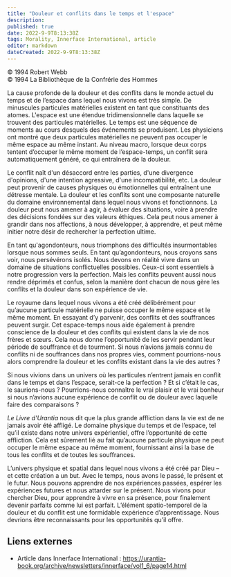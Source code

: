 ```yaml
---
title: "Douleur et conflits dans le temps et l'espace"
description: 
published: true
date: 2022-9-9T8:13:38Z
tags: Morality, Innerface International, article
editor: markdown
dateCreated: 2022-9-9T8:13:38Z
---
```


<p class="v-card v-sheet theme--light gray lighten-3 px-2">© 1994 Robert Webb<br>© 1994 La Bibliothèque de la Confrérie des Hommes</p>


La cause profonde de la douleur et des conflits dans le monde actuel du temps et de l’espace dans lequel nous vivons est très simple. De minuscules particules matérielles existent en tant que constituants des atomes. L'espace est une étendue tridimensionnelle dans laquelle se trouvent des particules matérielles. Le temps est une séquence de moments au cours desquels des événements se produisent. Les physiciens ont montré que deux particules matérielles ne peuvent pas occuper le même espace au même instant. Au niveau macro, lorsque deux corps tentent d’occuper le même moment de l’espace-temps, un conflit sera automatiquement généré, ce qui entraînera de la douleur.

Le conflit naît d'un désaccord entre les parties, d'une divergence d'opinions, d'une intention agressive, d'une incompatibilité, etc. La douleur peut provenir de causes physiques ou émotionnelles qui entraînent une détresse mentale. La douleur et les conflits sont une composante naturelle du domaine environnemental dans lequel nous vivons et fonctionnons. La douleur peut nous amener à agir, à évaluer des situations, voire à prendre des décisions fondées sur des valeurs éthiques. Cela peut nous amener à grandir dans nos affections, à nous développer, à apprendre, et peut même initier notre désir de rechercher la perfection ultime.

En tant qu'agondonteurs, nous triomphons des difficultés insurmontables lorsque nous sommes seuls. En tant qu’agondonteurs, nous croyons sans voir, nous persévérons isolés. Nous devons en réalité vivre dans un domaine de situations conflictuelles possibles. Ceux-ci sont essentiels à notre progression vers la perfection. Mais les conflits peuvent aussi nous rendre déprimés et confus, selon la manière dont chacun de nous gère les conflits et la douleur dans son expérience de vie.

Le royaume dans lequel nous vivons a été créé délibérément pour qu’aucune particule matérielle ne puisse occuper le même espace et le même moment. En essayant d’y parvenir, des conflits et des souffrances peuvent surgir. Cet espace-temps nous aide également à prendre conscience de la douleur et des conflits qui existent dans la vie de nos frères et sœurs. Cela nous donne l’opportunité de les servir pendant leur période de souffrance et de tourment. Si nous n’avions jamais connu de conflits ni de souffrances dans nos propres vies, comment pourrions-nous alors comprendre la douleur et les conflits existant dans la vie des autres ?

Si nous vivions dans un univers où les particules n’entrent jamais en conflit dans le temps et dans l’espace, serait-ce la perfection ? Et si c’était le cas, le saurions-nous ? Pourrions-nous connaître le vrai plaisir et le vrai bonheur si nous n’avions aucune expérience de conflit ou de douleur avec laquelle faire des comparaisons ?

_Le Livre d'Urantia_ nous dit que la plus grande affliction dans la vie est de ne jamais avoir été affligé. Le domaine physique du temps et de l’espace, tel qu’il existe dans notre univers expérientiel, offre l’opportunité de cette affliction. Cela est sûrement lié au fait qu’aucune particule physique ne peut occuper le même espace au même moment, fournissant ainsi la base de tous les conflits et de toutes les souffrances.

L’univers physique et spatial dans lequel nous vivons a été créé par Dieu – et cette création a un but. Avec le temps, nous avons le passé, le présent et le futur. Nous pouvons apprendre de nos expériences passées, espérer les expériences futures et nous attarder sur le présent. Nous vivons pour chercher Dieu, pour apprendre à vivre en sa présence, pour finalement devenir parfaits comme lui est parfait. L’élément spatio-temporel de la douleur et du conflit est une formidable expérience d’apprentissage. Nous devrions être reconnaissants pour les opportunités qu’il offre.



## Liens externes

- Article dans Innerface International : https://urantia-book.org/archive/newsletters/innerface/vol1_6/page14.html




